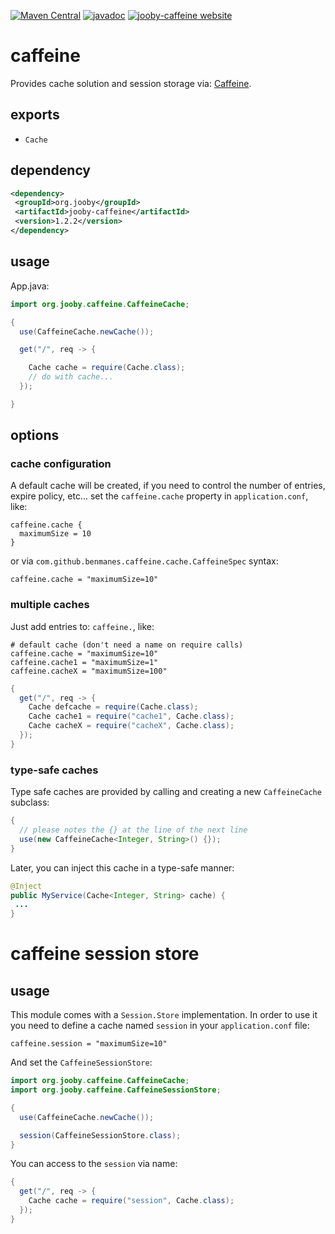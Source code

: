 [![Maven Central](https://maven-badges.herokuapp.com/maven-central/org.jooby/jooby-caffeine/badge.svg)](https://maven-badges.herokuapp.com/maven-central/org.jooby/jooby-caffeine)
[![javadoc](https://javadoc.io/badge/org.jooby/jooby-caffeine.svg)](https://javadoc.io/doc/org.jooby/jooby-caffeine/1.2.2)
[![jooby-caffeine website](https://img.shields.io/badge/jooby-caffeine-brightgreen.svg)](http://jooby.org/doc/caffeine)
# caffeine

Provides cache solution and session storage via: <a href="https://github.com/ben-manes/caffeine">Caffeine</a>.

## exports

* ```Cache```

## dependency

```xml
<dependency>
 <groupId>org.jooby</groupId>
 <artifactId>jooby-caffeine</artifactId>
 <version>1.2.2</version>
</dependency>
```

## usage

App.java:

```java
import org.jooby.caffeine.CaffeineCache;

{
  use(CaffeineCache.newCache());

  get("/", req -> {

    Cache cache = require(Cache.class);
    // do with cache...
  });

}
```

## options

### cache configuration

A default cache will be created, if you need to control the number of entries, expire policy, etc... set the ```caffeine.cache``` property in ```application.conf```, like:

```
caffeine.cache {
  maximumSize = 10
}
```

or via ```com.github.benmanes.caffeine.cache.CaffeineSpec``` syntax:

```
caffeine.cache = "maximumSize=10"
```

### multiple caches

Just add entries to: ```caffeine.```, like:

```
# default cache (don't need a name on require calls)
caffeine.cache = "maximumSize=10"
caffeine.cache1 = "maximumSize=1"
caffeine.cacheX = "maximumSize=100"
```

```java
{
  get("/", req -> {
    Cache defcache = require(Cache.class);
    Cache cache1 = require("cache1", Cache.class);
    Cache cacheX = require("cacheX", Cache.class);
  });
}
```

### type-safe caches

Type safe caches are provided by calling and creating a new ```CaffeineCache``` subclass:

```java
{
  // please notes the {} at the line of the next line
  use(new CaffeineCache<Integer, String>() {});
}
```

Later, you can inject this cache in a type-safe manner:

```java
@Inject
public MyService(Cache<Integer, String> cache) {
 ...
}
```

# caffeine session store

## usage

This module comes with a ```Session.Store``` implementation. In order to use it you need to define a cache named ```session``` in your ```application.conf``` file:

```
caffeine.session = "maximumSize=10"
```

And set the ```CaffeineSessionStore```:

```java
import org.jooby.caffeine.CaffeineCache;
import org.jooby.caffeine.CaffeineSessionStore;

{
  use(CaffeineCache.newCache());

  session(CaffeineSessionStore.class);
}
```

You can access to the ```session``` via name:

```java
{
  get("/", req -> {
    Cache cache = require("session", Cache.class);
  });
}
```
